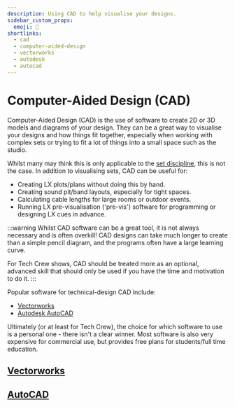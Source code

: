 ```yaml
---
description: Using CAD to help visualise your designs.
sidebar_custom_props:
  emoji: 📐
shortlinks:
  - cad
  - computer-aided-design
  - vectorworks
  - autodesk
  - autocad
---
```

# Computer-Aided Design (CAD)

Computer-Aided Design (CAD) is the use of software to create 2D or 3D models and diagrams of your design. They can be
a great way to visualise your designs and how things fit together, especially when working with complex sets or trying
to fit a lot of things into a small space such as the studio.

Whilst many may think this is only applicable to the [set discipline](../../03-set/index.md), this is not the case. In
addition to visualising sets, CAD can be useful for:
* Creating LX plots/plans without doing this by hand.
* Creating sound pit/band layouts, especially for tight spaces.
* Calculating cable lengths for large rooms or outdoor events.
* Running LX pre-visualisation ('pre-vis') software for programming or designing LX cues in advance.

:::warning
Whilst CAD software can be a great tool, it is not always necessary and is often overkill! CAD designs can take much
longer to create than a simple pencil diagram, and the programs often have a large learning curve.

For Tech Crew shows, CAD should be treated more as an optional, advanced skill that should only be used if you have the
time and motivation to do it.
:::

Popular software for technical-design CAD include:
* [Vectorworks](https://www.vectorworks.net)
* [Autodesk AutoCAD](https://www.autodesk.com/products/autocad/overview)

Ultimately (or at least for Tech Crew), the choice for which software to use is a personal one - there isn't a clear
winner. Most software is also very expensive for commercial use, but provides free plans for students/full time
education.

## [Vectorworks](https://www.vectorworks.net)

## [AutoCAD](https://www.autodesk.com/products/autocad/overview)
